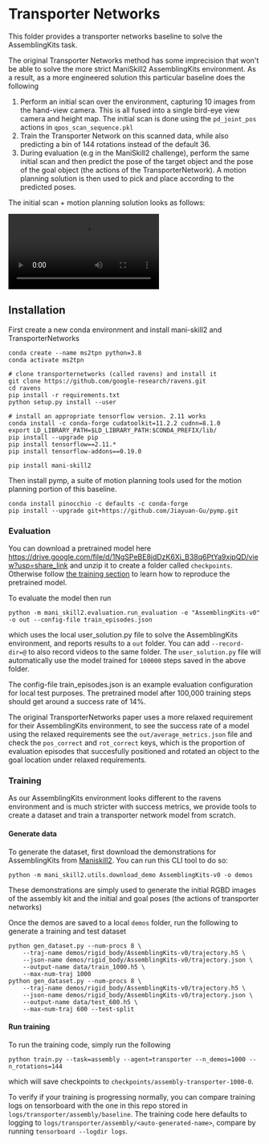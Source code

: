 # Transporter Networks

This folder provides a transporter networks baseline to solve the AssemblingKits task.

The original Transporter Networks method has some imprecision that won't be able to solve the more strict ManiSkill2 AssemblingKits environment. As a result, as a more engineered solution this particular baseline does the following

1. Perform an initial scan over the environment, capturing 10 images from the hand-view camera. This is all fused into a single bird-eye view camera and height map. The initial scan is done using the `pd_joint_pos` actions in `qpos_scan_sequence.pkl`
2. Train the Transporter Network on this scanned data, while also predicting a bin of 144 rotations instead of the default 36.
3. During evaluation (e.g in the ManiSkill2 challenge), perform the same initial scan and then predict the pose of the target object and the pose of the goal object (the actions of the TransporterNetwork). A motion planning solution is then used to pick and place according to the predicted poses.

The initial scan + motion planning solution looks as follows:

![Example video visualizing the initial scan + motion planning solution](./assets/example.mp4)

## Installation

First create a new conda environment and install mani-skill2 and TransporterNetworks 
```
conda create --name ms2tpn python=3.8
conda activate ms2tpn

# clone transporternetworks (called ravens) and install it
git clone https://github.com/google-research/ravens.git
cd ravens
pip install -r requirements.txt
python setup.py install --user

# install an appropriate tensorflow version. 2.11 works
conda install -c conda-forge cudatoolkit=11.2.2 cudnn=8.1.0
export LD_LIBRARY_PATH=$LD_LIBRARY_PATH:$CONDA_PREFIX/lib/
pip install --upgrade pip
pip install tensorflow==2.11.*
pip install tensorflow-addons==0.19.0

pip install mani-skill2
```

Then install pymp, a suite of motion planning tools used for the motion planning portion of this baseline.
```
conda install pinocchio -c defaults -c conda-forge
pip install --upgrade git+https://github.com/Jiayuan-Gu/pymp.git
```

### Evaluation

You can download a pretrained model here https://drive.google.com/file/d/1NgSPeBE8jdDzK6Xj_B38q6PtYa9xjpQD/view?usp=share_link and unzip it to create a folder called `checkpoints`. Otherwise follow [the training section](#training) to learn how to reproduce the pretrained model.

To evaluate the model then run

```
python -m mani_skill2.evaluation.run_evaluation -e "AssemblingKits-v0" -o out --config-file train_episodes.json
```

which uses the local user_solution.py file to solve the AssemblingKits environment, and reports results to a `out` folder. You can add `--record-dir=@` to also record videos to the same folder. The `user_solution.py` file will automatically use the model trained for `100000` steps saved in the above folder.

The config-file train_episodes.json is an example evaluation configuration for local test purposes. The pretrained model after 100,000 training steps should get around a success rate of 14%.

The original TransporterNetworks paper uses a more relaxed requirement for their AssemblingKits environment, to see the success rate of a model using the relaxed requirements see the `out/average_metrics.json` file and check the `pos_correct` and `rot_correct` keys, which is the proportion of evaluation episodes that succesfully positioned and rotated an object to the goal location under relaxed requirements.

### Training 

As our AssemblingKits environment looks different to the ravens environment and is much stricter with success metrics, we provide tools to create a dataset and train a transporter network model from scratch.


#### Generate data
To generate the dataset, first download the demonstrations for AssemblingKits from [Maniskill2](https://github.com/haosulab/Maniskill2). You can run this CLI tool to do so:
```
python -m mani_skill2.utils.download_demo AssemblingKits-v0 -o demos
```

These demonstrations are simply used to generate the initial RGBD images of the assembly kit and the initial and goal poses (the actions of transporter networks)

Once the demos are saved to a local `demos` folder, run the following to generate a training and test dataset

```
python gen_dataset.py --num-procs 8 \
    --traj-name demos/rigid_body/AssemblingKits-v0/trajectory.h5 \
    --json-name demos/rigid_body/AssemblingKits-v0/trajectory.json \
    --output-name data/train_1000.h5 \
    --max-num-traj 1000
python gen_dataset.py --num-procs 8 \
    --traj-name demos/rigid_body/AssemblingKits-v0/trajectory.h5 \
    --json-name demos/rigid_body/AssemblingKits-v0/trajectory.json \
    --output-name data/test_600.h5 \
    --max-num-traj 600 --test-split
```

#### Run training

To run the training code, simply run the following

```
python train.py --task=assembly --agent=transporter --n_demos=1000 --n_rotations=144 
```

which will save checkpoints to `checkpoints/assembly-transporter-1000-0`.

To verify if your training is progressing normally, you can compare training logs on tensorboard with the one in this repo stored in `logs/transporter/assembly/baseline`. The training code here defaults to logging to `logs/transporter/assembly/<auto-generated-name>`, compare by running `tensorboard --logdir logs`.